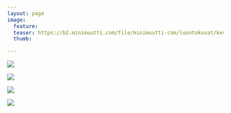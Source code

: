 ```yaml
---
layout: page
image:
  feature:
  teaser: https://b2.minimuutti.com/file/minimuutti-com/luontokuvat/kev%C3%A4t/6/DS55274-245px.jpg
  thumb:

---
```


![](https://b2.minimuutti.com/file/minimuutti-com/luontokuvat/kev%C3%A4t/6/DS55266-800px.jpg)

![](https://b2.minimuutti.com/file/minimuutti-com/luontokuvat/kev%C3%A4t/6/DS55270-800px.jpg)

![](https://b2.minimuutti.com/file/minimuutti-com/luontokuvat/kev%C3%A4t/6/DS55272-800px.jpg)

![](https://b2.minimuutti.com/file/minimuutti-com/luontokuvat/kev%C3%A4t/6/DS55274-800px.jpg)
